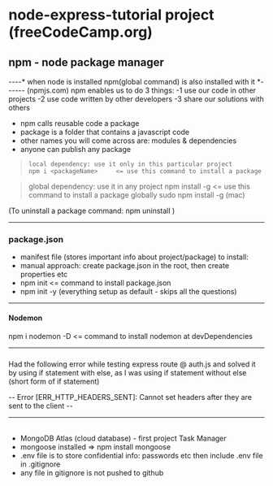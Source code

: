 # node-express-tutorial project (freeCodeCamp.org)


## npm - node package manager
----* when node is installed npm(global command) is also installed with it *------ (npmjs.com)
              npm enables us to do 3 things:
-1 use our code in other projects
-2 use code written by other developers
-3 share our solutions with others

* npm calls reusable code a package
* package is a folder that contains a javascript code
* other names you will come across are: modules & dependencies
* anyone can publish any package 


>     local dependency: use it only in this particular project
>     npm i <packageName>     <= use this command to install a package

> global dependency: use it in any project
  npm install -g <packageName>        <= use this command to install a package globally
  sudo npm install -g <packageName>    (mac)

  (To uninstall a package command: npm uninstall <packageName>)

--------------
### package.json
   - manifest file (stores important info about project/package)
        to install:
   - manual approach: create package.json in the root, then create properties etc
   - npm init   <= command to install package.json
   - npm init -y (everything setup as default - skips all the questions)

-----------------
#### Nodemon
npm i nodemon -D    <= command to install nodemon at devDependencies

------------------
##### 

Had the following error while testing express route @ auth.js and solved it by using if statement with else, as I was using if statement without else (short form of if statement)
  
-- Error [ERR_HTTP_HEADERS_SENT]: Cannot set headers after they are sent to the client --

-------------------
######
- MongoDB  Atlas (cloud database)               - first project Task Manager
- mongoose installed => npm install mongoose
- .env file is to store confidential info: passwords etc then include .env file in .gitignore
- any file in gitignore is not pushed to github
